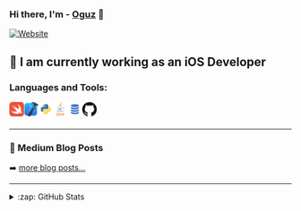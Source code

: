 ### Hi there, I'm - [Oguz][website] 👋
[![Website](https://img.shields.io/website?label=oguzcelikel.github.io&style=for-the-badge&url=https%3A%2F%2Foguzcelikel.github.io)](https://oguzcelikel.github.io)


##  I am currently working as an iOS Developer
<!---
- 📚 I'm a senior computer engineering student at MEF University!
- 🎯 I’m currently learning more about iOS
- ⚡ Fun fact: I love to cycling, editing video, cooking 
<!---
### Spotify Playing 🎧

[<img src="https://now-playing-codestackr.vercel.app/api/spotify-playing" alt="OmerCelikel Spotify Playing" width="350" />](https://open.spotify.com/artist/7jdFEYD2LTYjfwxOdlVjmc)
--->

<!---### Connect with me:--->

<!---[<img align="left" alt="omercelikel.com" width="22px" src="https://raw.githubusercontent.com/iconic/open-iconic/master/svg/globe.svg" />][website]--->
<!---[<img align="left" alt="omercelikel | YouTube" width="22px" src="https://cdn.jsdelivr.net/npm/simple-icons@v3/icons/youtube.svg" />][youtube] --->
<!---[<img align="left" alt="omercelikel | LinkedIn" width="22px" src="https://cdn.jsdelivr.net/npm/simple-icons@v3/icons/linkedin.svg" />][linkedin]--->
<!--- [![Linkedin Badge](https://img.shields.io/badge/linkedin-%230077B5.svg?&style=for-the-badge&logo=linkedin&logoColor=white)][linkedin] --->
<!---[![Mail Badge](https://img.shields.io/badge/email-c14438?style=for-the-badge&logo=Gmail&logoColor=white&link=mailto:omeroguzcelikel@gmail.com)](mailto:omeroguzcelikel@gmail.com)--->



### Languages and Tools:
[<img align="left" alt="Swift" width="26px" src="https://raw.githubusercontent.com/github/explore/78df643247d429f6cc873026c0622819ad797942/topics/swift/swift.png" />][webdevplaylist]

[<img align="left" alt="Xcode" width="26px" src="https://raw.githubusercontent.com/github/explore/78df643247d429f6cc873026c0622819ad797942/topics/xcode/xcode.png" />][webdevplaylist]

[<img align="left" alt="Python" width="26px" src="https://raw.githubusercontent.com/github/explore/80688e429a7d4ef2fca1e82350fe8e3517d3494d/topics/python/python.png" />][webdevplaylist]

[<img align="left" alt="Java" width="26px" src="https://raw.githubusercontent.com/github/explore/80688e429a7d4ef2fca1e82350fe8e3517d3494d/topics/java/java.png" />][webdevplaylist]

[<img align="left" alt="SQL" width="26px" src="https://raw.githubusercontent.com/github/explore/80688e429a7d4ef2fca1e82350fe8e3517d3494d/topics/sql/sql.png" />][webdevplaylist]

[<img align="left" alt="GitHub" width="26px" src="https://raw.githubusercontent.com/github/explore/78df643247d429f6cc873026c0622819ad797942/topics/github/github.png" />][webdevplaylist]


<br />
<br />

---

### 📕 Medium Blog Posts

<!-- BLOG-POST-LIST:START 
- [(“Hello Medium”)](https://celikelomer.medium.com/hello-medium-206e05026067)
- [University4Society Etkinliği](https://celikelomer.medium.com/university4society-etkinli%C4%9Fi-93c30e79e52f)
- [NumPy'dan Notlar](https://celikelomer.medium.com/numpydan-notlar-42448016d0fe)
- [HackerRank: 30 Days of Code ](https://celikelomer.medium.com/hackerrank-30-days-of-code-day-1-data-types-28b5a467d05)
<!-- BLOG-POST-LIST:END -->

➡️ [more blog posts...](https://celikelomer.medium.com/)

---

<details>
<summary>:zap: GitHub Stats</summary>
  
![Omer's GitHub stats](https://github-readme-stats.vercel.app/api?username=omercelikel&theme=cobalt&show_icons=true)

</details>



[website]: [https://oguzcelikel.github.io/]
[youtube]: https://youtube.com/OmerCelikel
<!--[instagram]: https://instagram.com/celikelomerr-->
[linkedin]: https://linkedin.com/in/oguz-celikel
[webdevplaylist]: https://www.youtube.com/playlist?list=PLkwxH9e_vrAJ0WbEsFA9W3I1W-g_BTsbt
[cssplaylist]: https://www.youtube.com/playlist?list=PLkwxH9e_vrALSdvZuEh6gqQdmDoDIoqz4
